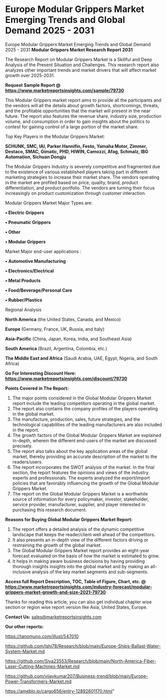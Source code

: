 # Europe Modular Grippers Market Emerging Trends and Global Demand 2025 - 2031
 Europe Modular Grippers Market Emerging Trends and Global Demand 2025 - 2031
<strong>Modular Grippers Market Research Report 2031</strong>

The Research Report on Modular Grippers Market is a Skillful and Deep Analysis of the Present Situation and Challenges. This research report also analyzes other important trends and market drivers that will affect market growth over 2025-2031.

<strong>Request Sample Report @ <a href=https://www.marketreportsinsights.com/sample/79730>https://www.marketreportsinsights.com/sample/79730</a></strong>

This Modular Grippers market report aims to provide all the participants and the vendors will all the details about growth factors, shortcomings, threats, and the profitable opportunities that the market will present in the near future. The report also features the revenue share, industry size, production volume, and consumption in order to gain insights about the politics to contest for gaining control of a large portion of the market share.

Top Key Players in the Modular Grippers Market:

<strong>SCHUNK, SMC, IAI, Parker Hannifin, Festo, Yamaha Motor, Zimmer, Destaco, SMAC, Gimatic, PHD, HIWIN, Camozzi, Afag, Schmalz, IBG Automation, Sichuan Dongju</strong>

The Modular Grippers Industry is severely competitive and fragmented due to the existence of various established players taking part in different marketing strategies to increase their market share. The vendors operating in the market are profiled based on price, quality, brand, product differentiation, and product portfolio. The vendors are turning their focus increasingly on product customization through customer interaction.

Modular Grippers Market Major Types are:

<strong>• Electric Grippers

• Pneumatic Grippers

• Other

• Modular Grippers</strong>

Market Major end-user applications :

<strong>• Automotive Manufacturing

• Electronics/Electrical

• Metal Products

• Food/Beverage/Personal Care

• Rubber/Plastics</strong>

Regional Analysis

</u><strong><b>North America</b></strong> (the United States, Canada, and Mexico)

<strong><b>Europe </b></strong>(Germany, France, UK, Russia, and Italy)

<strong><b>Asia-Pacific</b></strong> (China, Japan, Korea, India, and Southeast Asia)

<strong><b>South America</b></strong> (Brazil, Argentina, Colombia, etc.)

<strong><b>The Middle East and Africa</b></strong> (Saudi Arabia, UAE, Egypt, Nigeria, and South Africa)

<strong>Go For Interesting Discount Here: <a href=https://www.marketreportsinsights.com/discount/79730>https://www.marketreportsinsights.com/discount/79730</a></strong>

<strong>Points Covered in The Report:</strong>
<ol>
  <li>The major points considered in the Global Modular Grippers Market report include the leading competitors operating in the global market.</li>
  <li>The report also contains the company profiles of the players operating in the global market.</li>
  <li>The manufacture, production, sales, future strategies, and the technological capabilities of the leading manufacturers are also included in the report.</li>
  <li>The growth factors of the Global Modular Grippers Market are explained in-depth, wherein the different end-users of the market are discussed precisely.</li>
  <li>The report also talks about the key application areas of the global market, thereby providing an accurate description of the market to the readers/users.</li>
  <li>The report incorporates the SWOT analysis of the market. In the final section, the report features the opinions and views of the industry experts and professionals. The experts analyzed the export/import policies that are favorably influencing the growth of the Global Modular Grippers Market.</li>
  <li>The report on the Global Modular Grippers Market is a worthwhile source of information for every policymaker, investor, stakeholder, service provider, manufacturer, supplier, and player interested in purchasing this research document.</li>
</ol>
<strong>Reasons for Buying Global Modular Grippers Market Report:</strong>

<ol>
  <li>The report offers a detailed analysis of the dynamic competitive landscape that keeps the reader/client well ahead of the competitors.</li>
  <li>It also presents an in-depth view of the different factors driving or restraining the growth of the global market.</li>
  <li>The Global Modular Grippers Market report provides an eight-year forecast evaluated on the basis of how the market is estimated to grow.</li>
  <li>It helps in making aware business decisions by having providing thorough insights insights into the global market and by making an all-inclusive analysis of the key market segments and sub-segments.</li>
</ol>
<strong>Access full Report Description, TOC, Table of Figure, Chart, etc. @ <a href=https://www.marketreportsinsights.com/industry-forecast/modular-grippers-market-growth-and-size-2021-79730>https://www.marketreportsinsights.com/industry-forecast/modular-grippers-market-growth-and-size-2021-79730</a></strong>


Thanks for reading this article; you can also get individual chapter wise section or region wise report version like Asia, United States, Europe.

<strong>Contact Us:</strong>
sales@marketreportsinsights.com

<strong>Our other reports:</strong>

<a href=https://tanomuno.com/illust/547010>https://tanomuno.com/illust/547010</a>

<a href=https://github.com/Ishi78/Research/blob/main/Europe-Ships-Ballast-Water-System-Market.md>https://github.com/Ishi78/Research/blob/main/Europe-Ships-Ballast-Water-System-Market.md</a>

<a href=https://github.com/Siya23553/Research/blob/main/North-America-Fiber-Laser-Cutting-Machines-Market.md>https://github.com/Siya23553/Research/blob/main/North-America-Fiber-Laser-Cutting-Machines-Market.md</a>

<a href=https://github.com/vijaykumar207/Business-trend/blob/main/Europe-Power-Transformers-Market.md>https://github.com/vijaykumar207/Business-trend/blob/main/Europe-Power-Transformers-Market.md</a>

<a href=https://ameblo.jp/cargo656/entry-12892601170.html>https://ameblo.jp/cargo656/entry-12892601170.html</a>"
